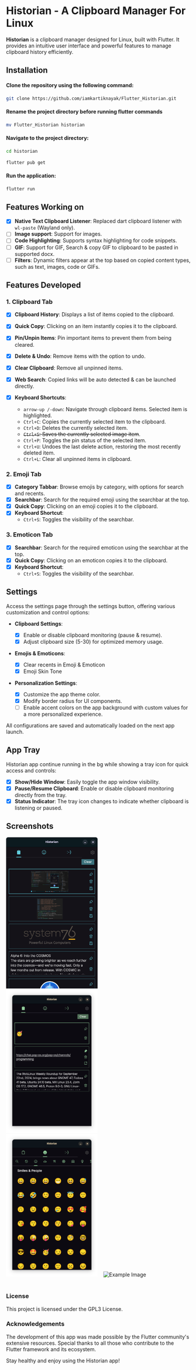 # Historian - A Clipboard Manager For Linux

**Historian** is a clipboard manager designed for Linux, built with Flutter. It provides an intuitive user interface and powerful features to manage clipboard history efficiently.

## Installation

#### Clone the repository using the following command:

```bash
git clone https://github.com/iamkartiknayak/Flutter_Historian.git
```

#### Rename the project directory before running flutter commands

```bash
mv Flutter_Historian historian
```

#### Navigate to the project directory:

```bash
cd historian
```

```bash
flutter pub get
```

#### Run the application:

```bash
flutter run
```

## Features Working on
- [X] **Native Text Clipboard Listener**: Replaced dart clipboard listener with `wl-paste` (Wayland only).
- [ ] **Image support**: Support for images.
- [ ] **Code Highlighting**: Supports syntax highlighting for code snippets.
- [ ] **GIF**: Support for GIF, Search & copy GIF to clipboard to be pasted in supported docx.
- [ ] **Filters**: Dynamic filters appear at the top based on copied content types, such as text, images, code or GIFs.

## Features Developed
### 1. Clipboard Tab

- [X] **Clipboard History**: Displays a list of items copied to the clipboard.
- [X] **Quick Copy**: Clicking on an item instantly copies it to the clipboard.
- [X] **Pin/Unpin Items**: Pin important items to prevent them from being cleared.
- [X] **Delete & Undo**: Remove items with the option to undo.
- [X] **Clear Clipboard**: Remove all unpinned items.
- [X] **Web Search**: Copied links will be auto detected & can be launched directly.

- [X] **Keyboard Shortcuts**:
  - `arrow-up /-down`: Navigate through clipboard items. Selected item is highlighted.
  - `Ctrl+C`: Copies the currently selected item to the clipboard.
  - `Ctrl+D`: Deletes the currently selected item.
  - ~~`Ctrl+S`: Saves the currently selected image item~~.
  - `Ctrl+P`: Toggles the pin status of the selected item.
  - `Ctrl+U`: Undoes the last delete action, restoring the most recently deleted item.
  - `Ctrl+L`: Clear all unpinned items in clipboard.

### 2. Emoji Tab

- [X] **Category Tabbar**: Browse emojis by category, with options for search and recents.
- [X] **Searchbar**: Search for the required emoji using the searchbar at the top.
- [X] **Quick Copy**: Clicking on an emoji copies it to the clipboard.
- [X] **Keyboard Shortcut**:
  - `Ctrl+S`: Toggles the visibility of the searchbar.

### 3. Emoticon Tab

- [X] **Searchbar**: Search for the required emoticon using the searchbar at the top.
- [X] **Quick Copy**: Clicking on an emoticon copies it to the clipboard.
- [X] **Keyboard Shortcut**:
  - `Ctrl+S`: Toggles the visibility of the searchbar.

## Settings

Access the settings page through the settings button, offering various customization and control options:

- **Clipboard Settings**:

  - [X] Enable or disable clipboard monitoring (pause & resume).
  - [X] Adjust clipboard size (5-30) for optimized memory usage.

- **Emojis & Emoticons**:

  - [X] Clear recents in Emoji & Emoticon
  - [X] Emoji Skin Tone

- **Personalization Settings**:
  - [X] Customize the app theme color.
  - [X] Modify border radius for UI components.
  - [ ] Enable accent colors on the app background with custom values for a more personalized experience.

All configurations are saved and automatically loaded on the next app launch.

## App Tray

Historian app continue running in the bg while showing a tray icon for quick access and controls:

- [X] **Show/Hide Window**: Easily toggle the app window visibility.
- [X] **Pause/Resume Clipboard**: Enable or disable clipboard monitoring directly from the tray.
- [X] **Status Indicator**: The tray icon changes to indicate whether clipboard is listening or paused.

## Screenshots
<img src="./screenshots/0.png" alt="Example Image" width="250">&nbsp;&nbsp;&nbsp;
<img src="./screenshots/1.png" alt="Example Image" width="250">&nbsp;&nbsp;&nbsp;
<img src="./screenshots/2.png" alt="Example Image" width="250">&nbsp;&nbsp;&nbsp;
<img src="./screenshots/3.png" alt="Example Image" width="250"><br><br>


### License

This project is licensed under the GPL3 License.

### Acknowledgements

The development of this app was made possible by the Flutter community's extensive resources. Special thanks to all those who contribute to the Flutter framework and its ecosystem.

Stay healthy and enjoy using the Historian app!
